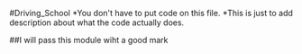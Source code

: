 #Driving_School
*You don't have to put code on this file.
*This is just to add description about what the code actually does.

##I will pass this module wiht a good mark
